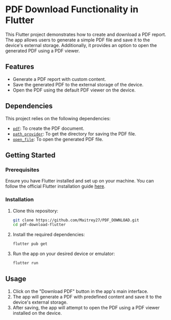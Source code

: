 # PDF Download Functionality in Flutter

This Flutter project demonstrates how to create and download a PDF report. The app allows users to generate a simple PDF file and save it to the device's external storage. Additionally, it provides an option to open the generated PDF using a PDF viewer.

## Features

- Generate a PDF report with custom content.
- Save the generated PDF to the external storage of the device.
- Open the PDF using the default PDF viewer on the device.

## Dependencies

This project relies on the following dependencies:

- [`pdf`](https://pub.dev/packages/pdf): To create the PDF document.
- [`path_provider`](https://pub.dev/packages/path_provider): To get the directory for saving the PDF file.
- [`open_file`](https://pub.dev/packages/open_file): To open the generated PDF file.

## Getting Started

### Prerequisites

Ensure you have Flutter installed and set up on your machine. You can follow the official Flutter installation guide [here](https://flutter.dev/docs/get-started/install).

### Installation

1. Clone this repository:
    ```bash
    git clone https://github.com/Maitrey27/PDF_DOWNLOAD.git
    cd pdf-download-flutter
    ```

2. Install the required dependencies:
    ```bash
    flutter pub get
    ```

3. Run the app on your desired device or emulator:
    ```bash
    flutter run
    ```

## Usage

1. Click on the "Download PDF" button in the app's main interface.
2. The app will generate a PDF with predefined content and save it to the device's external storage.
3. After saving, the app will attempt to open the PDF using a PDF viewer installed on the device.
